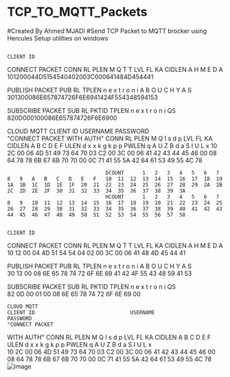# TCP_TO_MQTT_Packets
#Created By Ahmed MJADI 
#Send TCP Packet to MQTT brocker using Hercules Setup utilities on windows

																							CLIENT ID					
CONNECT PACKET									CONN	RL	PLEN		M	Q	T	T	LVL	FL	KA		CIDLEN		A	H	M	E	D	A
								              	101200044D5154540402003C000641484D454441
                                
                                
PUBLISH PACKET									PUB	RL	TPLEN		n	e	x	t	r	o	n	i	A	B	O	U	C	H	Y	A	S
						              			301300086E657874726F6E6941424F554348594153
                                
                                
                                
SUBSCRIBE PACKET									SUB	RL	PKTID		TPLEN		n	e	x	t	r	o	n	i	QS
							                		820D000100086E657874726F6E6900






CLOUD MQTT																								CLIENT ID								USERNAME										PASSWORD											
"CONNECT PACKET
 WITH AUTH"								CONN	RL	PLEN		M	Q	I	s	d	p	LVL	FL	KA		CIDLEN		A	B	C	D	E	F	ULEN		d	x	x	k	g	k	p	p	PWLEN		q	A	U	Z	B	d	a	S	I	U	L	x
								10	2C	00	06	4D	51	49	73	64	70	03	C2	00	3C	00	06	41	42	43	44	45	46	00	08	64	78	78	6B	67	6B	70	70	00	0C	71	41	55	5A	42	64	61	53	49	55	4C	78







																																																																				
									DCOUNT		1	2	3	4	5	6	7	8	9	A	B	C	D	E	F	10	11	12	13	14	15	16	17	18	19	1A	1B	1C	1D	1E	1F	20	21	22	23	24	25	26	27	28	29	2A	2B	2C	2D	2E	2F	30	31	32	33	34	35	36	37	38	39	3A
									HCOUNT		1	2	3	4	5	6	7	8	9	10	11	12	13	14	15	16	17	18	19	20	21	22	23	24	25	26	27	28	29	30	31	32	33	34	35	36	37	38	39	40	41	42	43	44	45	46	47	48	49	50	51	52	53	54	55	56	57	58
																																																																				
																							CLIENT ID																																													
CONNECT PACKET									CONN	RL	PLEN		M	Q	T	T	LVL	FL	KA		CIDLEN		A	H	M	E	D	A																																								
									10	12	00	04	4D	51	54	54	04	02	00	3C	00	06	41	48	4D	45	44	41																																								
																																																																				
																																																																				
PUBLISH PACKET									PUB	RL	TPLEN		n	e	x	t	r	o	n	i	A	B	O	U	C	H	Y	A	S																																							
									30	13	00	08	6E	65	78	74	72	6F	6E	69	41	42	4F	55	43	48	59	41	53																																							
																																																																				
																																																																				
SUBSCRIBE PACKET									SUB	RL	PKTID		TPLEN		n	e	x	t	r	o	n	i	QS																																													
									82	0D	00	01	00	08	6E	65	78	74	72	6F	6E	69	00																																													
																																																																				
																																																																				
																																																																				
																																																																				
																																																																				
																																																																				
																																																																				
																																																																				
	CLOUD MQTT																								CLIENT ID								USERNAME										PASSWORD																									
	"CONNECT PACKET
 WITH AUTH"								CONN	RL	PLEN		M	Q	I	s	d	p	LVL	FL	KA		CIDLEN		A	B	C	D	E	F	ULEN		d	x	x	k	g	k	p	p	PWLEN		q	A	U	Z	B	d	a	S	I	U	L	x														
									10	2C	00	06	4D	51	49	73	64	70	03	C2	00	3C	00	06	41	42	43	44	45	46	00	08	64	78	78	6B	67	6B	70	70	00	0C	71	41	55	5A	42	64	61	53	49	55	4C	78														
![image](https://user-images.githubusercontent.com/92577300/141105609-5321adc0-363f-4afc-a818-a05f3560c543.png)

